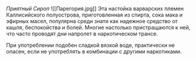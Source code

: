 *Приятный Сироп*
![[Парегория.jpg]]
Эта настойка варварских племен Каллисийского полуострова, приготовленная из спирта, сока мака и эфирных масел, популярна среди знати как надежное средство от кашля, беспокойства и болей. Многие настолько пристращаются к ней, что часто проводят дни напролет в наркотическом трансе.

При употреблении подобен сладкой вязкой воде, практически не опасен, если не употреблять в комбинации с другими наркотиками.
